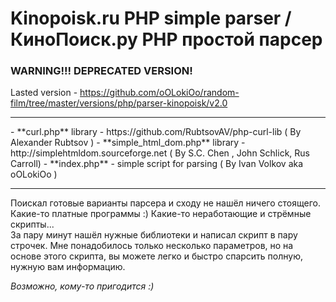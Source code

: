 # Kinopoisk.ru PHP simple parser / КиноПоиск.ру PHP простой парсер


### WARNING!!! DEPRECATED VERSION!
Lasted version - https://github.com/oOLokiOo/random-film/tree/master/versions/php/parser-kinopoisk/v2.0

<hr />
- **curl.php** library - https://github.com/RubtsovAV/php-curl-lib ( By Alexander Rubtsov <RubtsovAV@gmail.com> )
- **simple_html_dom.php** library - http://simplehtmldom.sourceforge.net ( By S.C. Chen <me578022@gmail.com>, John Schlick, Rus Carroll)
- **index.php** - simple script for parsing ( By Ivan Volkov aka oOLokiOo <ivan.volkov.older@gmail.com> )
<hr />

Поискал готовые варианты парсера и сходу не нашёл ничего стоящего. Какие-то платные программы :) Какие-то неработающие и стрёмные скрипты...<br />
За пару минут нашёл нужные библиотеки и написал скрипт в пару строчек.
Мне понадобилось только несколько параметров, но на основе этого скрипта, вы можете легко и быстро спарсить полную, нужную вам информацию.

_Возможно, кому-то пригодится :)_